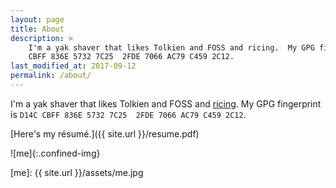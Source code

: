 ```yaml
---
layout: page
title: About
description: >
    I'm a yak shaver that likes Tolkien and FOSS and ricing.  My GPG fingerprint is D14C
    CBFF 836E 5732 7C25  2FDE 7066 AC79 C459 2C12.
last_modified_at: 2017-09-12
permalink: /about/
---
```


I'm a yak shaver that likes Tolkien and FOSS and [ricing][dotfiles].  My GPG fingerprint
is `D14C CBFF 836E 5732 7C25  2FDE 7066 AC79 C459 2C12`.

[Here's my résumé.]({{ site.url }}/resume.pdf)

![me]{:.confined-img}

[dotfiles]: https://github.com/meribold/dotfiles
[me]: {{ site.url }}/assets/me.jpg

<!-- vim: set tw=90 sts=-1 sw=4 et spell: -->
